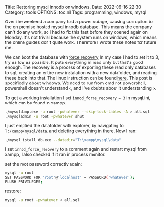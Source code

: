 Title: Restoring mysql innodb on windows.
Date: 2022-06-16 22:30
Category: tools
OPTIONS: toc:nil
Tags: programming, windows, mysql

Over the weekend a company had a power outage,
causing corruption to the on premise hosted mysql innodb database.
This means the company can't do any work,
so I had to fix this fast before they opened again on Monday.
It's not trivial because the system runs on
windows, which means the online guides don't quite work.
Therefore I wrote these notes for future me.

We can boot the database with [force recovery](https://dev.mysql.com/doc/refman/5.6/en/forcing-innodb-recovery.html)
In my case I had to set it to 3, try as low as possible.
It puts everything in read only but that's good enough.
The recovery is a process of exporting these read only databases
to sql,
creating an entire new instalation with a new datafolder,
and reading these back into that.
The linux instruction can be found [here](https://dba.stackexchange.com/questions/65728/forcing-innodb-recovery-of-a-corrupted-database).
This post is specifically about windows.
We need to run from cmd not powershell,
powershell doesn't understand `<`, and I've doubts about it understanding `>`.

To get a working installation I set `innod_force_recovery = 3` in mysql.ini,
which can be found in xampp.

```bash
./mysqldump.exe -u root -pwhatever --skip-lock-tables -A > all.sql
./mysqladmin -u root -pwhatever shut
```

I just emptied the datafolder with explorer,
by navigating to `T:/xampp/mysql/data`, and deleting everything in there.
Now I ran:

```bash
./mysql_istall_db.exe --datadir="T:\xampp\mysql\data"
```

I set `innod_force_recovery` to a comment again
and restart mysql from xampp,
I also checked if it ran in process monitor.

set the root password correctly again:

```bash
mysql -u root
SET PASSWORD FOR 'root'@'localhost' = PASSWORD('whatever');
FLUSH PRIVILEGES;
```
restore:

```bash
mysql -u root -pwhatever < all.sql
```

